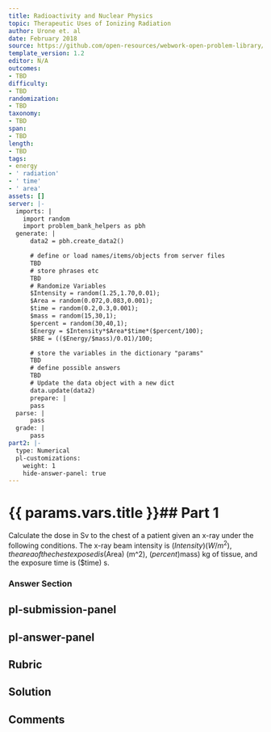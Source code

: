 ```yaml
---
title: Radioactivity and Nuclear Physics
topic: Therapeutic Uses of Ionizing Radiation
author: Urone et. al
date: February 2018
source: https://github.com/open-resources/webwork-open-problem-library/tree/master/Contrib/BrockPhysics/College_Physics_Urone/32.Medical_Applications_of_Nuclear_Physics/32-03.Therapeutic_Ionizing_Radiation/NU_U17-32-03-003.pg
template_version: 1.2
editor: N/A
outcomes:
- TBD
difficulty:
- TBD
randomization:
- TBD
taxonomy:
- TBD
span:
- TBD
length:
- TBD
tags:
- energy
- ' radiation'
- ' time'
- ' area'
assets: []
server: |-
  imports: |
    import random
    import problem_bank_helpers as pbh
  generate: |
      data2 = pbh.create_data2()

      # define or load names/items/objects from server files
      TBD
      # store phrases etc
      TBD
      # Randomize Variables
      $Intensity = random(1.25,1.70,0.01);
      $Area = random(0.072,0.083,0.001);
      $time = random(0.2,0.3,0.001);
      $mass = random(15,30,1);
      $percent = random(30,40,1);
      $Energy = $Intensity*$Area*$time*($percent/100);
      $RBE = (($Energy/$mass)/0.01)/100;

      # store the variables in the dictionary "params"
      TBD
      # define possible answers
      TBD
      # Update the data object with a new dict
      data.update(data2)
      prepare: |
      pass
  parse: |
      pass
  grade: |
      pass
part2: |-
  type: Numerical
  pl-customizations:
    weight: 1
    hide-answer-panel: true
---
```


# {{ params.vars.title }}## Part 1 
Calculate the dose in Sv to the chest of a patient given an x-ray under the following conditions. The x-ray beam intensity is ($Intensity) (W/m^2) , the area of the chest exposed is ($Area) (m^2), ($percent)% of the x-rays are absorbed in ($mass) kg of tissue, and the exposure time is ($time) s. 


### Answer Section 


## pl-submission-panel 


## pl-answer-panel 


## Rubric 


## Solution 


## Comments 


